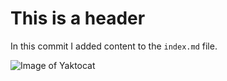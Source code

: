 # This is a header

In this commit I added content to the `index.md` file.

![Image of Yaktocat](https://octodex.github.com/images/yaktocat.png)
